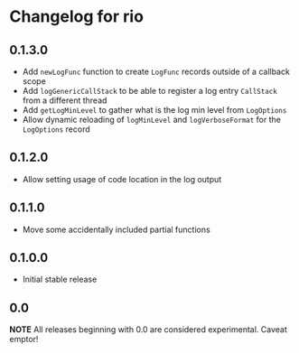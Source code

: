 # Changelog for rio

## 0.1.3.0

* Add `newLogFunc` function to create `LogFunc` records outside of a callback scope
* Add `logGenericCallStack` to be able to register a log entry `CallStack` from a
  different thread
* Add `getLogMinLevel` to gather what is the log min level from `LogOptions`
* Allow dynamic reloading of `logMinLevel` and `logVerboseFormat` for the `LogOptions` record

## 0.1.2.0

* Allow setting usage of code location in the log output

## 0.1.1.0

* Move some accidentally included partial functions

## 0.1.0.0

* Initial stable release

## 0.0

__NOTE__ All releases beginning with 0.0 are considered
experimental. Caveat emptor!
